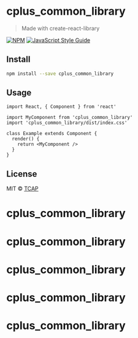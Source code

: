 # cplus_common_library

> Made with create-react-library

[![NPM](https://img.shields.io/npm/v/cplus_common_library.svg)](https://www.npmjs.com/package/cplus_common_library) [![JavaScript Style Guide](https://img.shields.io/badge/code_style-standard-brightgreen.svg)](https://standardjs.com)

## Install

```bash
npm install --save cplus_common_library
```

## Usage

```tsx
import React, { Component } from 'react'

import MyComponent from 'cplus_common_library'
import 'cplus_common_library/dist/index.css'

class Example extends Component {
  render() {
    return <MyComponent />
  }
}
```

## License

MIT © [TCAP](https://github.com/TCAP)
# cplus_common_library
# cplus_common_library
# cplus_common_library
# cplus_common_library
# cplus_common_library
